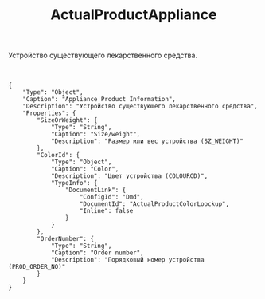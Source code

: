 ﻿---
layout: default
title: ActualProductAppliance
position: 
categories: 
tags: 
---

Устройство существующего лекарственного средства.

 

```
{
	"Type": "Object",
	"Caption": "Appliance Product Information",
	"Description": "Устройство существующего лекарственного средства",
	"Properties": {
		"SizeOrWeight": {
			"Type": "String",
			"Caption": "Size/weight",
			"Description": "Размер или вес устройства (SZ_WEIGHT)"
		},
		"ColorId": {
			"Type": "Object",
			"Caption": "Color",
			"Description": "Цвет устройства (COLOURCD)",
			"TypeInfo": {
				"DocumentLink": {
					"ConfigId": "Dmd",
					"DocumentId": "ActualProductColorLoockup",
					"Inline": false
				}
			}
		},
		"OrderNumber": {
			"Type": "String",
			"Caption": "Order number",
			"Description": "Порядковый номер устройства (PROD_ORDER_NO)"
		}
	}
}
```

 

 

